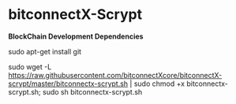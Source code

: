 # bitconnectX-Scrypt

**BlockChain Development Dependencies**

sudo apt-get install git

sudo wget -L https://raw.githubusercontent.com/bitconnectXcore/bitconnectX-scrypt/master/bitconnectx-scrypt.sh | sudo chmod +x bitconnectx-scrypt.sh; sudo sh bitconnectx-scrypt.sh
